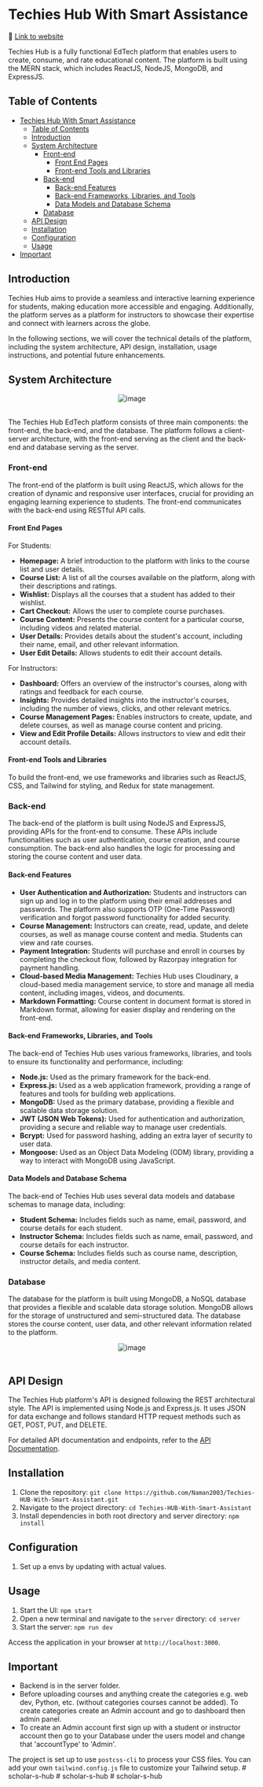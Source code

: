 # Techies Hub With Smart Assistance
:rocket: [Link to website](https://techies-hub.vercel.app/)

Techies Hub is a fully functional EdTech platform that enables users to create, consume, and rate educational content. The platform is built using the MERN stack, which includes ReactJS, NodeJS, MongoDB, and ExpressJS.

## Table of Contents

- [Techies Hub With Smart Assistance](#techies-hub-with-smart-assistance)
  - [Table of Contents](#table-of-contents)
  - [Introduction](#introduction)
  - [System Architecture](#system-architecture)
    - [Front-end](#front-end)
      - [Front End Pages](#front-end-pages)
      - [Front-end Tools and Libraries](#front-end-tools-and-libraries)
    - [Back-end](#back-end)
      - [Back-end Features](#back-end-features)
      - [Back-end Frameworks, Libraries, and Tools](#back-end-frameworks-libraries-and-tools)
      - [Data Models and Database Schema](#data-models-and-database-schema)
    - [Database](#database)
  - [API Design](#api-design)
  - [Installation](#installation)
  - [Configuration](#configuration)
  - [Usage](#usage)
- [Important](#important)


## Introduction

Techies Hub aims to provide a seamless and interactive learning experience for students, making education more accessible and engaging. Additionally, the platform serves as a platform for instructors to showcase their expertise and connect with learners across the globe.

In the following sections, we will cover the technical details of the platform, including the system architecture, API design, installation, usage instructions, and potential future enhancements.

## System Architecture
<div align="center">
  <img src="https://github.com/user-attachments/assets/c5b69963-a970-45f3-a16d-bc68e206c02e" alt="image">
</div>
<br/>

The Techies Hub EdTech platform consists of three main components: the front-end, the back-end, and the database. The platform follows a client-server architecture, with the front-end serving as the client and the back-end and database serving as the server.

### Front-end

The front-end of the platform is built using ReactJS, which allows for the creation of dynamic and responsive user interfaces, crucial for providing an engaging learning experience to students. The front-end communicates with the back-end using RESTful API calls.

#### Front End Pages

For Students:

- **Homepage:** A brief introduction to the platform with links to the course list and user details.
- **Course List:** A list of all the courses available on the platform, along with their descriptions and ratings.
- **Wishlist:** Displays all the courses that a student has added to their wishlist.
- **Cart Checkout:** Allows the user to complete course purchases.
- **Course Content:** Presents the course content for a particular course, including videos and related material.
- **User Details:** Provides details about the student's account, including their name, email, and other relevant information.
- **User Edit Details:** Allows students to edit their account details.

For Instructors:

- **Dashboard:** Offers an overview of the instructor's courses, along with ratings and feedback for each course.
- **Insights:** Provides detailed insights into the instructor's courses, including the number of views, clicks, and other relevant metrics.
- **Course Management Pages:** Enables instructors to create, update, and delete courses, as well as manage course content and pricing.
- **View and Edit Profile Details:** Allows instructors to view and edit their account details.

#### Front-end Tools and Libraries

To build the front-end, we use frameworks and libraries such as ReactJS, CSS, and Tailwind for styling, and Redux for state management.

### Back-end

The back-end of the platform is built using NodeJS and ExpressJS, providing APIs for the front-end to consume. These APIs include functionalities such as user authentication, course creation, and course consumption. The back-end also handles the logic for processing and storing the course content and user data.

#### Back-end Features

- **User Authentication and Authorization:** Students and instructors can sign up and log in to the platform using their email addresses and passwords. The platform also supports OTP (One-Time Password) verification and forgot password functionality for added security.
- **Course Management:** Instructors can create, read, update, and delete courses, as well as manage course content and media. Students can view and rate courses.
- **Payment Integration:** Students will purchase and enroll in courses by completing the checkout flow, followed by Razorpay integration for payment handling.
- **Cloud-based Media Management:** Techies Hub uses Cloudinary, a cloud-based media management service, to store and manage all media content, including images, videos, and documents.
- **Markdown Formatting:** Course content in document format is stored in Markdown format, allowing for easier display and rendering on the front-end.

#### Back-end Frameworks, Libraries, and Tools

The back-end of Techies Hub uses various frameworks, libraries, and tools to ensure its functionality and performance, including:

- **Node.js:** Used as the primary framework for the back-end.
- **Express.js:** Used as a web application framework, providing a range of features and tools for building web applications.
- **MongoDB:** Used as the primary database, providing a flexible and scalable data storage solution.
- **JWT (JSON Web Tokens):** Used for authentication and authorization, providing a secure and reliable way to manage user credentials.
- **Bcrypt:** Used for password hashing, adding an extra layer of security to user data.
- **Mongoose:** Used as an Object Data Modeling (ODM) library, providing a way to interact with MongoDB using JavaScript.

#### Data Models and Database Schema

The back-end of Techies Hub uses several data models and database schemas to manage data, including:

- **Student Schema:** Includes fields such as name, email, password, and course details for each student.
- **Instructor Schema:** Includes fields such as name, email, password, and course details for each instructor.
- **Course Schema:** Includes fields such as course name, description, instructor details, and media content.

### Database

The database for the platform is built using MongoDB, a NoSQL database that provides a flexible and scalable data storage solution. MongoDB allows for the storage of unstructured and semi-structured data. The database stores the course content, user data, and other relevant information related to the platform.

<div align="center">
  <img src="https://github.com/user-attachments/assets/a254fe29-b3c4-4b6e-9342-cfb3bc8225b6" alt="image">
</div>
<br/>

## API Design

The Techies Hub platform's API is designed following the REST architectural style. The API is implemented using Node.js and Express.js. It uses JSON for data exchange and follows standard HTTP request methods such as GET, POST, PUT, and DELETE.

For detailed API documentation and endpoints, refer to the [API Documentation](/api-docs).

## Installation

1. Clone the repository: `git clone https://github.com/Naman2003/Techies-HUB-With-Smart-Assistant.git`
2. Navigate to the project directory: `cd Techies-HUB-With-Smart-Assistant`
3. Install dependencies in both root directory and server directory: `npm install`

## Configuration

1. Set up a envs by updating with actual values.

## Usage

1. Start the UI: `npm start`
2. Open a new terminal and navigate to the `server` directory: `cd server`
3. Start the server: `npm run dev`

Access the application in your browser at `http://localhost:3000`.


## Important
* Backend is in the server folder.
* Before uploading courses and anything create the categories e.g. web dev, Python, etc. (without categories courses cannot be added). To create categories create an Admin account and go to dashboard then admin panel.
* To create an Admin account first sign up with a student or instructor account then go to your Database under the users model and change that 'accountType' to 'Admin'.


The project is set up to use `postcss-cli` to process your CSS files. You can add your own `tailwind.config.js` file to customize your Tailwind setup.
#   s c h o l a r - s - h u b  
 #   s c h o l a r - s - h u b  
 #   s c h o l a r - s - h u b  
 